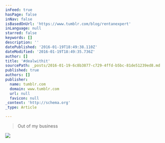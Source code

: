 ```yaml
---
inFeed: true
hasPage: false
inNav: false
isBasedOnUrl: 'https://www.tumblr.com/blog/rentanexpert'
inLanguage: null
starred: false
keywords: []
description: ''
datePublished: '2016-01-19T18:49:38.110Z'
dateModified: '2016-01-19T18:49:35.736Z'
author: []
title: '#dealwithit'
sourcePath: _posts/2016-01-19-6c8b3877-c729-4ffd-b5bc-81de51239ed8.md
published: true
authors: []
publisher:
  name: tumblr.com
  domain: www.tumblr.com
  url: null
  favicon: null
_context: 'http://schema.org'
_type: Article

---
```

> Out of my business

![](https://s3-us-west-2.amazonaws.com/the-grid-img/p/e178a07d9e62c6148cdec1e9d9e3515dfe7f477f.gif)